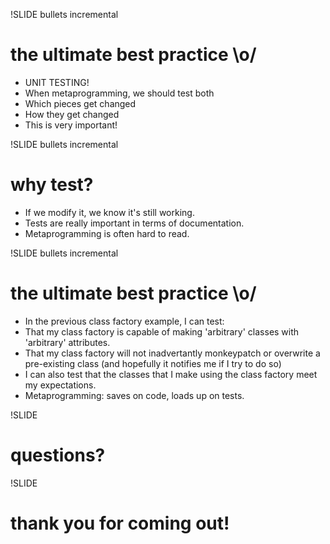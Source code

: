 !SLIDE bullets incremental

# the ultimate best practice \o/

- UNIT TESTING!
- When metaprogramming, we should test both
- Which pieces get changed
- How they get changed
- This is very important!

!SLIDE bullets incremental

# why test?

- If we modify it, we know it's still working.
- Tests are really important in terms of documentation.
- Metaprogramming is often hard to read.

!SLIDE bullets incremental

# the ultimate best practice \o/

- In the previous class factory example, I can test:
- That my class factory is capable of making 'arbitrary' classes with 'arbitrary' attributes.
- That my class factory will not inadvertantly monkeypatch or overwrite a pre-existing class (and hopefully it notifies me if I try to do so)
- I can also test that the classes that I make using the class factory meet my expectations.
- Metaprogramming: saves on code, loads up on tests.

!SLIDE

# questions?

!SLIDE

# thank you for coming out!
